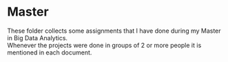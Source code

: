 # Master
These folder collects some assignments that I have done during my Master in Big Data Analytics. <br>
Whenever the projects were done in groups of 2 or more people it is mentioned in each document.
